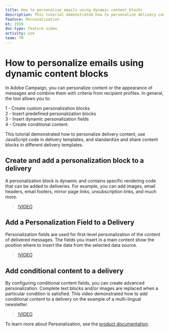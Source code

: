 ```yaml
---
title: How to personalize emails using dynamic content blocks
description: This tutorial demonstrated how to personalize delivery content, use JavaScript code in delivery templates, and standardize and share content blocks in different delivery templates.
feature: Personalization
kt: 1559
doc-type: feature video
activity: use
team: TM
---
```


# How to personalize emails using dynamic content blocks

In Adobe Campaign, you can personalize content or the appearance of messages and combine them with criteria from recipient profiles. In general, the tool allows you to:

1 - Create custom personalization blocks  
2 - Insert predefined personalization blocks  
3 - Insert dynamic personalization fields  
4 - Create conditional content.

This tutorial demonstrated how to personalize delivery content, use JavaScript code in delivery templates, and standardize and share content blocks in different delivery templates.

## Create and add a personalization block to a delivery

A personalization block is dynamic and contains specific rendering code that can be added to deliveries. For example, you can add images, email headers, email footers, mirror page links, unsubscription links, and much more.

>[!VIDEO](https://video.tv.adobe.com/v/24924?quality=12&learn=on)

## Add a Personalization Field to a Delivery

Personalization fields are used for first-level personalization of the content of delivered messages. The fields you insert in a main content show the position where to insert the data from the selected data source.

>[!VIDEO](https://video.tv.adobe.com/v/24925?quality=12&learn=on)

## Add conditional content to a delivery

By configuring conditional content fields, you can create advanced personalization. Complete text blocks and/or images are replaced when a particular condition is satisfied. This video demonstrated how to add conditional content to a delivery on the example of a multi-lingual newsletter.

>[!VIDEO](https://video.tv.adobe.com/v/24926?quality=12&learn=on)

To learn more about Personalization, see the [product documentation](https://experienceleague.adobe.com/docs/campaign-classic/using/sending-messages/personalizing-deliveries/about-personalization.html?lang=en).
